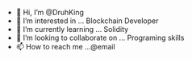- 👋 Hi, I’m @DruhKing
- 👀 I’m interested in ... Blockchain Developer
- 🌱 I’m currently learning ... Solidity
- 💞️ I’m looking to collaborate on ... Programing skills
- 📫 How to reach me ...@email

<!---
DruhKing/DruhKing is a ✨ special ✨ repository because its `README.md` (this file) appears on your GitHub profile.
You can click the Preview link to take a look at your changes.
--->
